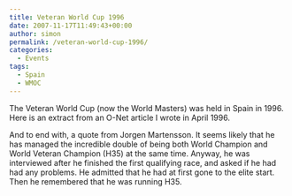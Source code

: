 ```yaml
---
title: Veteran World Cup 1996
date: 2007-11-17T11:49:43+00:00
author: simon
permalink: /veteran-world-cup-1996/
categories:
  - Events
tags:
  - Spain
  - WMOC
---
```

The Veteran World Cup (now the World Masters) was held in Spain in 1996. Here is an extract from an O-Net article I wrote in April 1996.

<!--more-->

And to end with, a quote from Jorgen Martensson. It seems likely that he has managed the incredible double of being both World Champion and World Veteran Champion (H35) at the same time. Anyway, he was interviewed after he finished the first qualifying race, and asked if he had had any problems. He admitted that he had at first gone to the elite start. Then he remembered that he was running H35.
